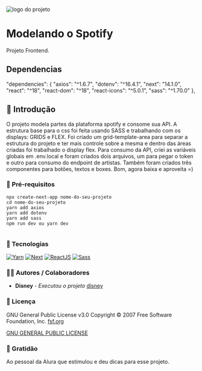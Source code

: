 ![logo do projeto](https://climadigital.com.br/all_image/spotify/BACKGROUND-spotify.png)

# Modelando o Spotify
Projeto Frontend.

## Dependencias
 "dependencies": {
    "axios": "^1.6.7",
    "dotenv": "^16.4.1",
    "next": "14.1.0",
    "react": "^18",
    "react-dom": "^18",
    "react-icons": "^5.0.1",
    "sass": "^1.70.0"
  },

## 💯 Introdução
O projeto modela partes da plataforma spotify e consome sua API. A estrutura base para o css foi feita usando SASS e trabalhando com os displays: GRIDS e FLEX. 
Foi criado um grid-template-area para separar a estrutura do projeto e ter mais controle sobre a mesma e dentro das áreas criadas foi trabalhado o display flex.
Para consumo da API, criei as variáveis globais em .env.local e foram criados dois arquivos, um para pegar o token e outro para consumo do endpoint de artistas.
Também foram criados três componentes para botões, textos e boxes.
Bom, agora baixa e aproveita =)

### 🔧 Pré-requisitos

```
npx create-next-app nome-do-seu-projeto
cd nome-do-seu-projeto
yarn add axios
yarn add dotenv
yarn add sass
npm run dev ou yarn dev


```
### 🤖 Tecnologias
 [![Yarn](https://img.shields.io/badge/yarn-%232C8EBB.svg?style=for-the-badge&logo=yarn&logoColor=white)](#)
 [![Next](https://img.shields.io/badge/Nextcloud-0082C9?style=for-the-badge&logo=Nextcloud&logoColor=white)](https://nextjs.org/)
 [![ReactJS](https://img.shields.io/badge/React-20232A?style=for-the-badge&logo=react&logoColor=61DAFB)](https://react.dev/)
 [![Sass](https://img.shields.io/badge/Sass-CC6699?style=for-the-badge&logo=sass&logoColor=white)](https://sass-lang.com/)
 
 
 

### 🧑‍💻 Autores / Colaboradores

* **Disney** - *Executou o projeto* [disney](https://disney.climadigital.com.br)

### 📑 Licença
GNU General Public License v3.0
Copyright © 2007 Free Software Foundation, Inc. [fsf.org](https://fsf.org/)

[GNU GENERAL PUBLIC LICENSE](https://www.gnu.org/licenses/gpl-3.0.html)

### 🙌 Gratidão
Ao pessoal da Alura que estimulou e deu dicas para esse projeto.
